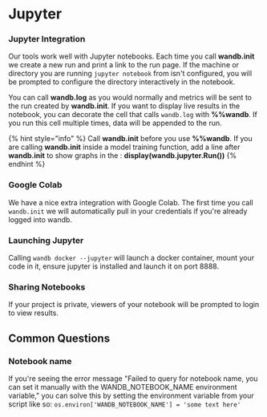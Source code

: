 # Jupyter

### Jupyter Integration

Our tools work well with Jupyter notebooks. Each time you call **wandb.init** we create a new run and print a link to the run page. If the machine or directory you are running `jupyter notebook` from isn't configured, you will be prompted to configure the directory interactively in the notebook.

You can call **wandb.log** as you would normally and metrics will be sent to the run created by **wandb.init**. If you want to display live results in the notebook, you can decorate the cell that calls `wandb.log` with **%%wandb**. If you run this cell multiple times, data will be appended to the run.

{% hint style="info" %}
Call **wandb.init** before you use **%%wandb**. If you are calling **wandb.init** inside a model training function, add a line after **wandb.init** to show graphs in the : **display\(wandb.jupyter.Run\(\)\)**
{% endhint %}

### Google Colab

We have a nice extra integration with Google Colab. The first time you call `wandb.init` we will automatically pull in your credentials if you're already logged into wandb.

### Launching Jupyter

Calling `wandb docker --jupyter` will launch a docker container, mount your code in it, ensure jupyter is installed and launch it on port 8888.

### Sharing Notebooks

If your project is private, viewers of your notebook will be prompted to login to view results.

## Common Questions

### Notebook name

If you're seeing the error message "Failed to query for notebook name, you can set it manually with the WANDB\_NOTEBOOK\_NAME environment variable," you can solve this by setting the environment variable from your script like so: `os.environ['WANDB_NOTEBOOK_NAME'] = 'some text here'`

